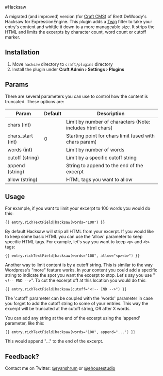 #Hacksaw

A migrated (and improved) version (for [Craft CMS](http://buildwithcraft.com/)) of Brett DeWoody's Hacksaw for ExpressionEngine. This plugin adds a [Twig](http://twig.sensiolabs.org/) filter to take your entry's content and whittle it down to a more manageable size. It strips the HTML and limits the excerpts by character count, word count or cutoff marker.

## Installation

1. Move `hacksaw` directory to `craft/plugins` directory
2. Install the plugin under **Craft Admin &rsaquo; Settings &rsaquo; Plugins**

## Params

There are several parameters you can use to control how the content is truncated. These options are:

<table>
<thead>
<tr>
<th>Param</th>
<th>Default</th>
<th>Description</th>
</tr>
</thead>
<tbody>
<tr>
<td>chars (int)</td>
<td></td>
<td>Limit by number of characters (Note: includes html chars)</td>
</tr>
<tr>
<td>chars_start (int)</td>
<td>0</td>
<td>Starting point for chars limit (used with chars param)</td>
</tr>
<tr>
<td>words (int)</td>
<td></td>
<td>Limit by number of words</td>
</tr>
<tr>
<td>cutoff (string)</td>
<td></td>
<td>Limit by a specific cutoff string</td>
</tr>
<tr>
<td>append (string)</td>
<td></td>
<td>String to append to the end of the excerpt</td>
</tr>
<tr>
<td>allow (string)</td>
<td></td>
<td>HTML tags you want to allow</td>
</tr>
</tbody>
</table>

## Usage

For example, if you want to limit your excerpt to 100 words you would do this:

```
{{ entry.richTextField|hacksaw(words="100") }}
```
By default Hacksaw will strip all HTML from your excerpt. If you would like to keep some basic HTML you can use the 'allow' parameter to keep specific HTML tags. For example, let's say you want to keep `<p>` and `<b>` tags:

```
{{ entry.richTextField|hacksaw(words="100", allow="<p><b>") }}
```

Another way to limit content is by a cutoff string. This is similar to the way Wordpress's "more" feature works. In your content you could add a specific string to indicate the spot you want the excerpt to stop. Let's say you use "`<!-- END -->`". To cut the excerpt off at this location you would do this:

```
{{ entry.richTextField|hacksaw(cutoff="<!-- END -->") }}
```

The 'cutoff' parameter can be coupled with the 'words' parameter in case you forget to add the cutoff string to some of your entries. This way the excerpt will be truncated at the cutoff string, OR after X words.

You can add any string at the end of the excerpt using the 'append' parameter, like this:

```
{{ entry.richTextField|hacksaw(words="100", append="...") }}
```

This would append "..." to the end of the excerpt.

## Feedback?

Contact me on Twitter: [@ryanshrum](https://twitter.com/ryanshrum) or [@ehousestudio](https://twitter.com/ehousestudio)